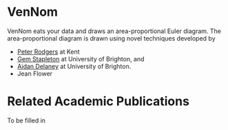# VenNom

VenNom eats your data and draws an area-proportional Euler diagram.  The area-proportional diagram is drawn using novel techniques developed by

* [Peter Rodgers](http://www.cs.kent.ac.uk/people/staff/pjr/) at Kent
* [Gem Stapleton](http://about.brighton.ac.uk/cem/contact/details.php?uid=ges9) at University of Brighton, and
* [Aidan Delaney](http://www.phoric.eu) at University of Brighton.
* Jean Flower

# Related Academic Publications

To be filled in

